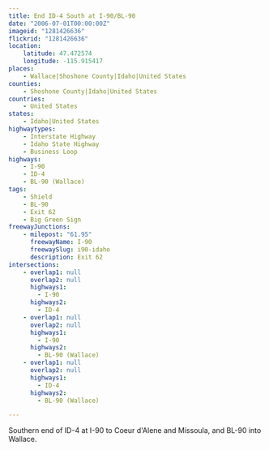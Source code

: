 ```yaml
---
title: End ID-4 South at I-90/BL-90
date: "2006-07-01T00:00:00Z"
imageid: "1281426636"
flickrid: "1281426636"
location:
    latitude: 47.472574
    longitude: -115.915417
places:
    - Wallace|Shoshone County|Idaho|United States
counties:
    - Shoshone County|Idaho|United States
countries:
    - United States
states:
    - Idaho|United States
highwaytypes:
    - Interstate Highway
    - Idaho State Highway
    - Business Loop
highways:
    - I-90
    - ID-4
    - BL-90 (Wallace)
tags:
    - Shield
    - BL-90
    - Exit 62
    - Big Green Sign
freewayJunctions:
    - milepost: "61.95"
      freewayName: I-90
      freewaySlug: i90-idaho
      description: Exit 62
intersections:
    - overlap1: null
      overlap2: null
      highways1:
        - I-90
      highways2:
        - ID-4
    - overlap1: null
      overlap2: null
      highways1:
        - I-90
      highways2:
        - BL-90 (Wallace)
    - overlap1: null
      overlap2: null
      highways1:
        - ID-4
      highways2:
        - BL-90 (Wallace)

---
```

Southern end of ID-4 at I-90 to Coeur d'Alene and Missoula, and BL-90 into Wallace.
